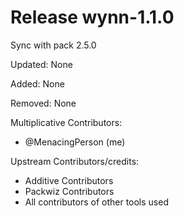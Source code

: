 # Release wynn-1.1.0

Sync with pack 2.5.0

Updated:
None

Added:
None

Removed:
None

Multiplicative Contributors:
- @MenacingPerson (me)

Upstream Contributors/credits:
- Additive Contributors
- Packwiz Contributors
- All contributors of other tools used

